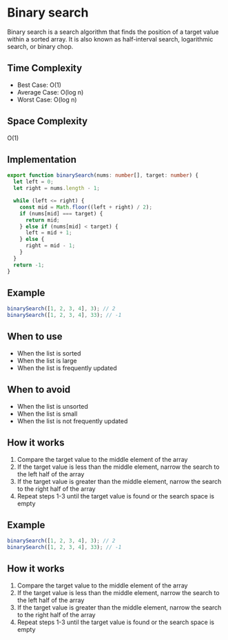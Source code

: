 # Binary search

Binary search is a search algorithm that finds the position of a target value within a sorted array. It is also known as half-interval search, logarithmic search, or binary chop.

## Time Complexity

- Best Case: O(1)
- Average Case: O(log n)
- Worst Case: O(log n)

## Space Complexity

O(1)

## Implementation

```ts
export function binarySearch(nums: number[], target: number) {
  let left = 0;
  let right = nums.length - 1;

  while (left <= right) {
    const mid = Math.floor((left + right) / 2);
    if (nums[mid] === target) {
      return mid;
    } else if (nums[mid] < target) {
      left = mid + 1;
    } else {
      right = mid - 1;
    }
  }
  return -1;
}
```

## Example

```ts
binarySearch([1, 2, 3, 4], 3); // 2
binarySearch([1, 2, 3, 4], 33); // -1
```

## When to use

- When the list is sorted
- When the list is large
- When the list is frequently updated

## When to avoid

- When the list is unsorted
- When the list is small
- When the list is not frequently updated

## How it works

1. Compare the target value to the middle element of the array
2. If the target value is less than the middle element, narrow the search to the left half of the array
3. If the target value is greater than the middle element, narrow the search to the right half of the array
4. Repeat steps 1-3 until the target value is found or the search space is empty

## Example

```ts
binarySearch([1, 2, 3, 4], 3); // 2
binarySearch([1, 2, 3, 4], 33); // -1
```

## How it works

1. Compare the target value to the middle element of the array
2. If the target value is less than the middle element, narrow the search to the left half of the array
3. If the target value is greater than the middle element, narrow the search to the right half of the array
4. Repeat steps 1-3 until the target value is found or the search space is empty
